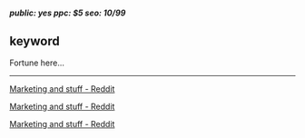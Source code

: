 ##### public: yes ppc: $5 seo: 10/99

## keyword 


Fortune here...


----------

[Marketing and stuff - Reddit](http://www.reddit.com/r/marketing/)

[Marketing and stuff - Reddit](http://www.reddit.com/r/marketing/)

[Marketing and stuff - Reddit](http://www.reddit.com/r/marketing/)
